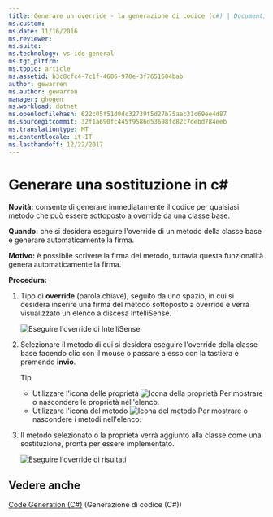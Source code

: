 ```yaml
---
title: Generare un override - la generazione di codice (c#) | Documenti Microsoft
ms.custom: 
ms.date: 11/16/2016
ms.reviewer: 
ms.suite: 
ms.technology: vs-ide-general
ms.tgt_pltfrm: 
ms.topic: article
ms.assetid: b3c8cfc4-7c1f-4606-970e-3f7651604bab
author: gewarren
ms.author: gewarren
manager: ghogen
ms.workload: dotnet
ms.openlocfilehash: 622c05f51d0dc32739f5d27b75aec31c69ee4d87
ms.sourcegitcommit: 32f1a690fc445f9586d53698fc82c7debd784eeb
ms.translationtype: MT
ms.contentlocale: it-IT
ms.lasthandoff: 12/22/2017
---
```

# <a name="generate-an-override-in-c"></a>Generare una sostituzione in c# #

**Novità:** consente di generare immediatamente il codice per qualsiasi metodo che può essere sottoposto a override da una classe base.

**Quando:** che si desidera eseguire l'override di un metodo della classe base e generare automaticamente la firma.

**Motivo:** è possibile scrivere la firma del metodo, tuttavia questa funzionalità genera automaticamente la firma.

**Procedura:**

1. Tipo di **override** (parola chiave), seguito da uno spazio, in cui si desidera inserire una firma del metodo sottoposto a override e verrà visualizzato un elenco a discesa IntelliSense.

   ![Eseguire l'override di IntelliSense](media/override_intellisense.png)

1. Selezionare il metodo di cui si desidera eseguire l'override della classe base facendo clic con il mouse o passare a esso con la tastiera e premendo **invio**.

   >[!TIP]
   >* Utilizzare l'icona delle proprietà ![Icona della proprietà](media/override_property.png) Per mostrare o nascondere le proprietà nell'elenco.
   >* Utilizzare l'icona del metodo ![Icona del metodo](media/override_method.png) Per mostrare o nascondere i metodi nell'elenco.

1. Il metodo selezionato o la proprietà verrà aggiunto alla classe come una sostituzione, pronta per essere implementato.

   ![Eseguire l'override di risultati](media/override_result.png)

## <a name="see-also"></a>Vedere anche

[Code Generation (C#)](../code-generation-csharp.md) (Generazione di codice (C#))
